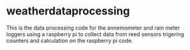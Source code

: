 # weatherdataprocessing

This is the data processing code for the annemometer and rain meter loggers using a raspberry pi to collect data from reed sensors trigering counters and calculation on the raspberry pi code.


